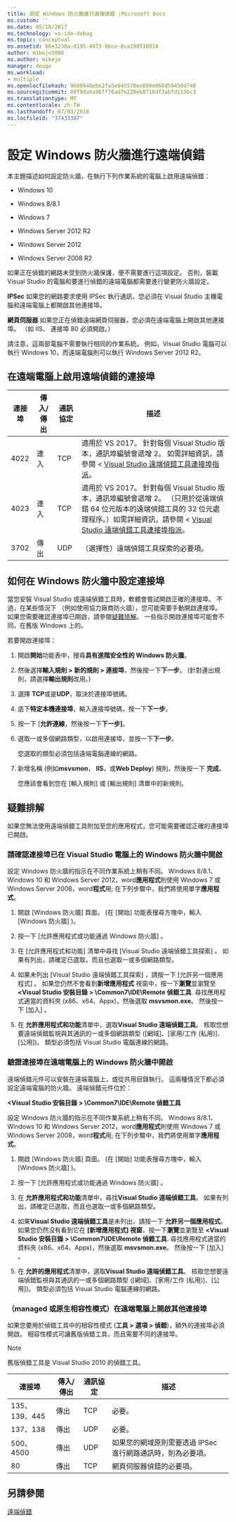 ```yaml
---
title: 設定 Windows 防火牆進行遠端偵錯 |Microsoft Docs
ms.custom: ''
ms.date: 05/18/2017
ms.technology: vs-ide-debug
ms.topic: conceptual
ms.assetid: 66e3230a-d195-4473-bbce-8ca198516014
author: mikejo5000
ms.author: mikejo
manager: douge
ms.workload:
- multiple
ms.openlocfilehash: 9688948ebe2fa5e045578ee808e068d59450d748
ms.sourcegitcommit: 80f9daba96ff76ad7e228eb8716df3abfd115bc3
ms.translationtype: MT
ms.contentlocale: zh-TW
ms.lasthandoff: 07/03/2018
ms.locfileid: "37433387"
---
```

# <a name="configure-the-windows-firewall-for-remote-debugging"></a>設定 Windows 防火牆進行遠端偵錯
本主題描述如何設定防火牆，在執行下列作業系統的電腦上啟用遠端偵錯：  
  
-   Windows 10  
  
-   Windows 8/8.1  
  
-   Windows 7   
  
-   Windows Server 2012 R2  

-   Windows Server 2012
  
-   Windows Server 2008 R2 
  
 如果正在偵錯的網路未受到防火牆保護，便不需要進行這項設定。 否則，裝載 Visual Studio 的電腦和要進行偵錯的遠端電腦都需要進行變更防火牆設定。  
  
 **IPSec** 如果您的網路要求使用 IPSec 執行通訊，您必須在 Visual Studio 主機電腦和遠端電腦上都開啟其他連接埠。  
  
 **網頁伺服器** 如果您正在偵錯遠端網頁伺服器，您必須在遠端電腦上開啟其他連接埠。 （如 IIS、 連接埠 80 必須開啟。）  
  
 請注意，這兩部電腦不需要執行相同的作業系統。 例如，Visual Studio 電腦可以執行 Windows 10，而遠端電腦則可以執行 Windows Server 2012 R2。      
  
## <a name="ports-on-the-remote-computer-that-enable-remote-debugging"></a>在遠端電腦上啟用遠端偵錯的連接埠  
  
|**連接埠**|**傳入/傳出**|**通訊協定**|**描述**|   
|-|-|-|-|  
|4022|連入|TCP|適用於 VS 2017。 針對每個 Visual Studio 版本，通訊埠編號會遞增 2。 如需詳細資訊，請參閱 < [Visual Studio 遠端偵錯工具連接埠指派](../debugger/remote-debugger-port-assignments.md)。|  
|4023|連入|TCP|適用於 VS 2017。 針對每個 Visual Studio 版本，通訊埠編號會遞增 2。 （只用於從遠端偵錯 64 位元版本的遠端偵錯工具的 32 位元處理程序。）如需詳細資訊，請參閱 < [Visual Studio 遠端偵錯工具連接埠指派](../debugger/remote-debugger-port-assignments.md)。| 
|3702|傳出|UDP|（選擇性）遠端偵錯工具探索的必要項。|    
  
## <a name="how-to-configure-ports-in-windows-firewall"></a>如何在 Windows 防火牆中設定連接埠  

當您安裝 Visual Studio 或遠端偵錯工具時，軟體會嘗試開啟正確的連接埠。 不過，在某些情況下 （例如使用協力廠商防火牆），您可能需要手動開啟連接埠。 如果您需要確認連接埠已開啟，請參閱[疑難排解](#troubleshooting)。 一些指示開啟連接埠可能會不同，在舊版 Windows 上的。

若要開啟連接埠：
  
1. 開啟**開始**功能表中，搜尋**具有進階安全性的 Windows 防火牆**。

2. 然後選擇**輸入規則 > 新的規則 > 連接埠**，然後按一下**下一步**。 (針對連出規則，請選擇**輸出規則**改用。)

3. 選擇  **TCP**或是**UDP**，取決於連接埠號碼。

4. 底下**特定本機連接埠**，輸入連接埠號碼，按一下**下一步**。

5. 按一下 [**允許連線**，然後按一下**下一步]**。

6. 選取一或多個網路類型，以啟用連接埠，並按一下**下一步**。

    您選取的類型必須包括遠端電腦連線的網路。
7. 新增名稱 (例如**msvsmon**， **IIS**，或**Web Deploy**) 規則，然後按一下 **完成**。

    您應該會看到您在 [輸入規則] 或 [輸出規則] 清單中的新規則。

## <a name="troubleshooting"></a>疑難排解

如果您無法使用遠端偵錯工具附加至您的應用程式，您可能需要確認正確的連接埠已開啟。

### <a name="verify-that-ports-are-open-in-the-windows-firewall-on-the-visual-studio-computer"></a>請確認連接埠已在 Visual Studio 電腦上的 Windows 防火牆中開啟  
 設定 Windows 防火牆的指示在不同作業系統上稍有不同。 Windows 8/8.1、 Windows 10 和 Windows Server 2012，word**應用程式**則使用 Windows 7 或 Windows Server 2008，word**程式**用; 在下列步驟中，我們將使用單字**應用程式**。  
  
1.  開啟 [Windows 防火牆] 頁面。 (在 [開始]  功能表搜尋方塊中，輸入 [Windows 防火牆] )。  
  
2.  按一下 [允許應用程式或功能通過 Windows 防火牆] 。  
  
3.  在 [允許應用程式和功能]  清單中尋找 [Visual Studio 遠端偵錯工具探索] 。 如果有列出，請確定已選取，而且也選取一或多個網路類型。  
  
4.  如果未列出 [Visual Studio 遠端偵錯工具探索]  ，請按一下 [允許另一個應用程式] 。 如果您仍然不會看到**新增應用程式** 視窗中，按一下**瀏覽**並瀏覽至 **\<Visual Studio 安裝目錄 > \Common7\IDE\Remote 偵錯工具**. 尋找應用程式適當的資料夾 (x86、x64、Appx)，然後選取 **msvsmon.exe**。 然後按一下 [加入] 。  
  
5.  在 **允許應用程式和功能**清單中，選取**Visual Studio 遠端偵錯工具**。 核取您想要遠端偵錯監視與其通訊的一或多個網路類型 ([網域]、[家用/工作 (私用)]、[公用])。 類型必須包括 Visual Studio 電腦連線的網路。 

### <a name="verify-that-ports-are-open-in-the-windows-firewall-on-the-remote-computer"></a>驗證連接埠在遠端電腦上的 Windows 防火牆中開啟  
 遠端偵錯元件可以安裝在遠端電腦上，或從共用目錄執行。 這兩種情況下都必須設定遠端電腦的防火牆。 遠端偵錯元件位於：  
  
 **\<Visual Studio 安裝目錄 > \Common7\IDE\Remote 偵錯工具**  
  
 設定 Windows 防火牆的指示在不同作業系統上稍有不同。 Windows 8/8.1、 Windows 10 和 Windows Server 2012，word**應用程式**則使用 Windows 7 或 Windows Server 2008，word**程式**用; 在下列步驟中，我們將使用單字**應用程式**。  
  
1.  開啟 [Windows 防火牆] 頁面。 (在 [開始]  功能表搜尋方塊中，輸入 [Windows 防火牆] )。  
  
2.  按一下 [允許應用程式或功能通過 Windows 防火牆] 。  
  
3.  在 **允許應用程式和功能**清單中，尋找**Visual Studio 遠端偵錯工具**。 如果有列出，請確定已選取，而且也選取一或多個網路類型。  
  
4.  如果**Visual Studio 遠端偵錯工具**是未列出，請按一下 **允許另一個應用程式**。 如果您仍然沒有看到它在 **[新增應用程式] 視窗**，按一下**瀏覽**並瀏覽至 **\<Visual Studio 安裝目錄 > \Common7\IDE\Remote 偵錯工具**. 尋找應用程式適當的資料夾 (x86、x64、Appx)，然後選取 **msvsmon.exe**。 然後按一下 [加入] 。  
  
5.  在 **允許的應用程式**清單中，選取**Visual Studio 遠端偵錯工具**。 核取您想要遠端偵錯監視與其通訊的一或多個網路類型 ([網域]、[家用/工作 (私用)]、[公用])。 類型必須包括 Visual Studio 電腦連線的網路。 

### <a name="managed-or-native-compatibility-mode-open-additional-ports-on-the-remote-computer"></a>（managed 或原生相容性模式）在遠端電腦上開啟其他連接埠

如果您要用於偵錯工具中的相容性模式 (**工具 > 選項 > 偵錯**)，額外的連接埠必須開啟。 相容性模式可讓舊版偵錯工具，而且需要不同的連接埠。

> [!NOTE]
> 舊版偵錯工具是 Visual Studio 2010 的偵錯工具。
  
|**連接埠**|**傳入/傳出**|**通訊協定**|**描述**|  
|-|-|-|-|  
|135、139、445|傳出|TCP|必要。|  
|137、138|傳出|UDP|必要。|  
|500、4500|傳出|UDP|如果您的網域原則需要透過 IPSec 進行網路通訊時，則為必要項。|  
|80|傳出|TCP|網頁伺服器偵錯的必要項。|
  
## <a name="see-also"></a>另請參閱  
 [遠端偵錯](../debugger/remote-debugging.md)